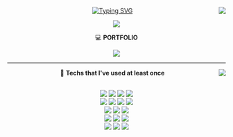 <!--![Header](https://capsule-render.vercel.app/api?type=waving&color=auto&height=100&section=header)-->
<div align="center">
    <img align="right" src="https://github-readme-stats.vercel.app/api/top-langs/?username=tubus1130&theme=tokyonight&exclude_repo=Computer-Science-Engineering&layout=compact&langs_count=8&card_width=350"/>
  
 [![Typing SVG](https://readme-typing-svg.demolab.com?font=Redressed&pause=1000&color=70A5FD&center=true&width=235&lines=Developer+Dong+Ho)](https://git.io/typing-svg)
  
  
  <a href="https://hits.seeyoufarm.com"><img src="https://hits.seeyoufarm.com/api/count/incr/badge.svg?url=https%3A%2F%2Fgithub.com%2Ftubus1130%2Fhit-counter&count_bg=%23585B56&title_bg=%231D191C&icon=v.svg&icon_color=%23E10404&title=hits&edge_flat=true"/></a> 
 
  <p align="center">  </p>
  <p align="center"> 💻 <strong>PORTFOLIO</strong> </p>  
   
  <a href="https://www.notion.so/tubus1130/c0bdc067f8424daf9a4eda26aed8eab9"><img src="https://img.shields.io/badge/Notion-000000?style=plastic&logo=Notion&logoColor=white&link=https://www.notion.so/tubus1130/c0bdc067f8424daf9a4eda26aed8eab9"/></a>
</div>

 ---

<div align="center">
    <!--<img align="right" src="https://github-readme-stats.vercel.app/api?username=tubus1130&show_icons=true&theme=tokyonight"/>  -->
    <img align="right" src="http://mazassumnida.wtf/api/generate_badge?boj=tubus17"/>
  <p align="center"> 📌 <strong>Techs that I've used at least once</strong> </p> <br>
    <img src="https://img.shields.io/badge/Java-007396?style=plastic&logo=OpenJDK&logoColor=white">
    <img src="https://img.shields.io/badge/Python-3766AB?style=plastic&logo=Python&logoColor=white"/>
    <img src="https://img.shields.io/badge/C-A8B9CC?style=plastic&logo=C&logoColor=white"/>
    <img src="https://img.shields.io/badge/C++-00599C?style=plastic&logo=c%2B%2B&logoColor=white">
    <br>
    <img src="https://img.shields.io/badge/Kotlin-7F52FF?style=plastic&logo=kotlin&logoColor=white"/>
    <img src="https://img.shields.io/badge/HTML5-E34F26?style=plastic&logo=html5&logoColor=white"/>
    <img src="https://img.shields.io/badge/CSS-1572B6?style=plastic&logo=css3&logoColor=white"/>
    <img src="https://img.shields.io/badge/Javascript-F7DF1E?style=plastic&logo=javascript&logoColor=black">
    <br>
    <img src="https://img.shields.io/badge/React-61DAFB?style=plastic&logo=react&logoColor=black"> 
    <img src="https://img.shields.io/badge/Bootstrap-7952B3?style=plastic&logo=bootstrap&logoColor=white">
    <img src="https://img.shields.io/badge/Jquery-0769AD?style=plastic&logo=jquery&logoColor=white">
    <br>
    <img src="https://img.shields.io/badge/Oracle-F80000?style=plastic&logo=oracle&logoColor=white">
    <img src="https://img.shields.io/badge/MySQL-4479A1?style=plastic&logo=mysql&logoColor=white">
    <img src="https://img.shields.io/badge/Firebase-FFCA28?style=plastic&logo=firebase&logoColor=white">
    <br>
    <img src="https://img.shields.io/badge/Spring-6DB33F?style=plastic&logo=spring&logoColor=white">
    <img src="https://img.shields.io/badge/Django-092E20?style=plastic&logo=django&logoColor=white">
    <img src="https://img.shields.io/badge/Node.js-339933?style=plastic&logo=Node.js&logoColor=white">
    
</div>


<!--
<div align="center">
    
    <img align="right" src="https://streak-stats.demolab.com?user=tubus1130&theme=tokyonight-duo&hide_border=true&border_radius=5.3&date_format=%5BY%20%5DM%20j&card_width=420">
</div>
-->

<!--
    <div align="center">
        <img src="https://github-readme-activity-graph.vercel.app/graph?username=tubus1130&theme=tokyo-night">
    </div>
    ![Footer](https://capsule-render.vercel.app/api?type=waving&color=auto&height=100&section=footer)
-->
